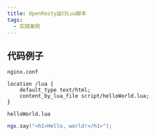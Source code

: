 ```yaml
---
title: OpenResty运行Lua脚本
tags: 
  - 实践案例
---
```


## 代码例子

<!--more-->

`nginx.conf`

```
location /lua {
	default_type text/html;
	content_by_lua_file script/helloWorld.lua;
}
```

`helloWorld.lua`

```lua
ngx.say("<h1>Hello, world!</h1>");
```

